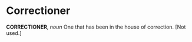 # Correctioner

**CORRECTIONER**, _noun_ One that has been in the house of correction. \[Not used.\]